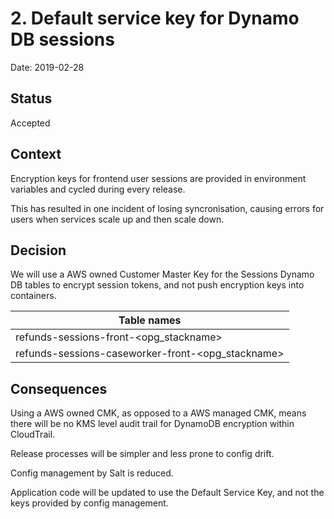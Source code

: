 # 2. Default service key for Dynamo DB sessions

Date: 2019-02-28

## Status

Accepted

## Context

Encryption keys for frontend user sessions are provided in environment variables and cycled during every release. 

This has resulted in one incident of losing syncronisation, causing errors for users when services scale up and then scale down.

## Decision

We will use a AWS owned Customer Master Key for the Sessions Dynamo DB tables to encrypt session tokens, and not push encryption keys into containers.

Table names                                       |
--------------------------------------------------|
refunds-sessions-front-<opg_stackname>            |
refunds-sessions-caseworker-front-<opg_stackname> |

## Consequences

Using a AWS owned CMK, as opposed to a AWS managed CMK, means there will be no KMS level audit trail for DynamoDB encryption within CloudTrail.

Release processes will be simpler and less prone to config drift.

Config management by Salt is reduced.

Application code will be updated to use the Default Service Key, and not the keys provided by config management.
